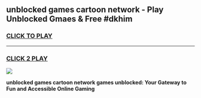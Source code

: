 
## unblocked games cartoon network - Play Unblocked Gmaes & Free #dkhim
<h3>
<a href="https://news.freeplayer.one?title=unblocked_games_cartoon_network&ref=03M">CLICK TO PLAY</a></h3>
<hr>

<h3>
<a href="https://news.freeplayer.one?title=unblocked_games_cartoon_network&ref=03M">CLICK 2 PLAY</a>
  
</h3>

<a href="https://news.freeplayer.one?title=unblocked_games_cartoon_network&ref=03M"><img src="https://clearcache.store/games.png"></a>


**unblocked games cartoon network games unblocked: Your Gateway to Fun and Accessible Online Gaming**
